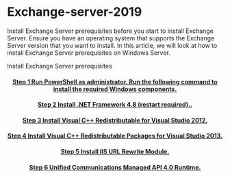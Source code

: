 # Exchange-server-2019

Install Exchange Server prerequisites before you start to install Exchange Server. Ensure you have an operating system that supports the Exchange Server version that you want to install. In this article, we will look at how to install Exchange Server prerequisites on Windows Server.

Install Exchange Server prerequisites

<h4 align="center"> <a href="https://github.com/MrAAGO/Exchange-server-2019/blob/main/powerhell.ps1"> Step 1 Run PowerShell as administrator. Run the following command to install the required Windows components. </a> </h4>

<h4 align="center"> <a href="https://dotnet.microsoft.com/en-us/download/dotnet-framework">Step 2 Install .NET Framework 4.8 (restart required).. </a> </h4>

<h4 align="center"> <a href="https://www.microsoft.com/en-us/download/details.aspx?id=30679">Step 3 Install Visual C++ Redistributable for Visual Studio 2012.</a> </h4>

<h4 align="center"> <a href="https://support.microsoft.com/en-us/topic/update-for-visual-c-2013-redistributable-package-d8ccd6a5-4e26-c290-517b-8da6cfdf4f10">Step 4 Install Visual C++ Redistributable Packages for Visual Studio 2013.</a> </h4>

<h4 align="center"> <a href="https://www.iis.net/downloads/microsoft/url-rewrite">Step 5 Install IIS URL Rewrite Module. </a> </h4>

<h4 align="center"> <a href="https://www.microsoft.com/en-us/download/details.aspx?id=34992">Step 6 Unified Communications Managed API 4.0 Runtime. </a> </h4>

